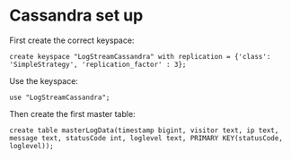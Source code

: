 # Cassandra set up

First create the correct keyspace:

```cql
create keyspace "LogStreamCassandra" with replication = {'class': 'SimpleStrategy', 'replication_factor' : 3};
```

Use the keyspace:

```cql
use "LogStreamCassandra";
```


Then create the first master table:

```cql
create table masterLogData(timestamp bigint, visitor text, ip text, message text, statusCode int, loglevel text, PRIMARY KEY(statusCode, loglevel));
```
